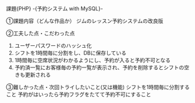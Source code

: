 課題{PHP} -{予約システム with MySQL}-

①課題内容（どんな作品か）
ジムのレッスン予約システムの改良版

②工夫した点・こだわった点
1. ユーザーパスワードのハッシュ化
2. シフトを1時間毎に分割をし、DBに保存している
3. 1時間毎に空席状況がわかるようにし、予約が入ると予約不可となる
4. 予約済一覧にお客様毎の予約一覧が表示され、予約を削除するとシフトの空きも更新される

③難しかった点・次回トライしたいこと(又は機能)
シフトを1時間毎に分割すること
予約がはいったら予約フラグをたてて予約不可にすること
